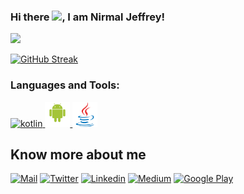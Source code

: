 ### Hi there <img src="https://raw.githubusercontent.com/MartinHeinz/MartinHeinz/master/wave.gif" width="30px">, I am Nirmal Jeffrey!
![](https://komarev.com/ghpvc/?username=nirmaljeffrey)

[![GitHub Streak](https://github-readme-streak-stats.herokuapp.com/?user=nirmaljeffrey)](https://git.io/streak-stats)

<h3 align="left">Languages and Tools:</h3>
<p align="left">
    <!--Kotlin-->
    <a href="https://kotlinlang.org" target="_blank"> <img
            src="https://www.vectorlogo.zone/logos/kotlinlang/kotlinlang-icon.svg" alt="kotlin" width="40" height="40"/>
    </a>
    <!--Android-->
    <a href="https://developer.android.com" target="_blank"> <img
            src="https://raw.githubusercontent.com/devicons/devicon/master/icons/android/android-original-wordmark.svg"
            alt="android" width="40" height="40"/> </a>
    <!--Java-->
    <a href="https://www.java.com" target="_blank"> <img
            src="https://raw.githubusercontent.com/devicons/devicon/master/icons/java/java-original.svg" alt="java"
            width="40" height="40"/> </a>
</p>

## Know more about me 
[![Mail](https://img.shields.io/badge/-Say%20Hi!-black?style=for-the-badge&logo=gmail)](mailto:jeffattry@gmail.com)
[![Twitter](https://img.shields.io/badge/-Twitter-black?style=for-the-badge&logo=twitter)](https://twitter.com/nirmaljeffrey)
[![Linkedin](https://img.shields.io/badge/-LinkedIn-black?style=for-the-badge&logo=Linkedin)](https://www.linkedin.com/in/nirmal-jeffrey/)
[![Medium](https://img.shields.io/badge/-Medium-black?style=for-the-badge&logo=Medium)](https://medium.com/@NirmalJeffrey)
[![Google Play](https://img.shields.io/badge/-Google%20Play-black?style=for-the-badge&logo=google-play)](https://play.google.com/store/apps/dev?id=7515742794498787327)

<!--
**nirmaljeffrey/nirmaljeffrey** is a ✨ _special_ ✨ repository because its `README.md` (this file) appears on your GitHub profile.

Here are some ideas to get you started:

- 🔭 I’m currently working on ...
- 🌱 I’m currently learning ...
- 👯 I’m looking to collaborate on ...
- 🤔 I’m looking for help with ...
- 💬 Ask me about ...
- 📫 How to reach me: ...
- 😄 Pronouns: ...
- ⚡ Fun fact: ...
-->

